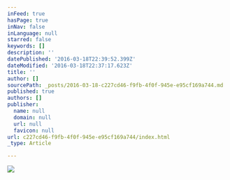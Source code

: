 ```yaml
---
inFeed: true
hasPage: true
inNav: false
inLanguage: null
starred: false
keywords: []
description: ''
datePublished: '2016-03-18T22:39:52.399Z'
dateModified: '2016-03-18T22:37:17.623Z'
title: ''
author: []
sourcePath: _posts/2016-03-18-c227cd46-f9fb-4f0f-945e-e95cf169a744.md
published: true
authors: []
publisher:
  name: null
  domain: null
  url: null
  favicon: null
url: c227cd46-f9fb-4f0f-945e-e95cf169a744/index.html
_type: Article

---
```

![](https://the-grid-user-content.s3-us-west-2.amazonaws.com/313654bb-d92d-4c14-a44a-8caa87cfc575.png)